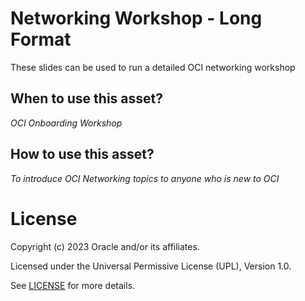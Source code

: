 # Networking Workshop - Long Format
 
These slides can be used to run a detailed OCI networking workshop
 
## When to use this asset?
 
*OCI Onboarding Workshop*
 
## How to use this asset?
 
*To introduce OCI Networking topics to anyone who is new to OCI*
 
# License
 
Copyright (c) 2023 Oracle and/or its affiliates.
 
Licensed under the Universal Permissive License (UPL), Version 1.0.
 
See [LICENSE](https://github.com/oracle-devrel/technology-engineering/blob/folder-structure/LICENSE) for more details.
